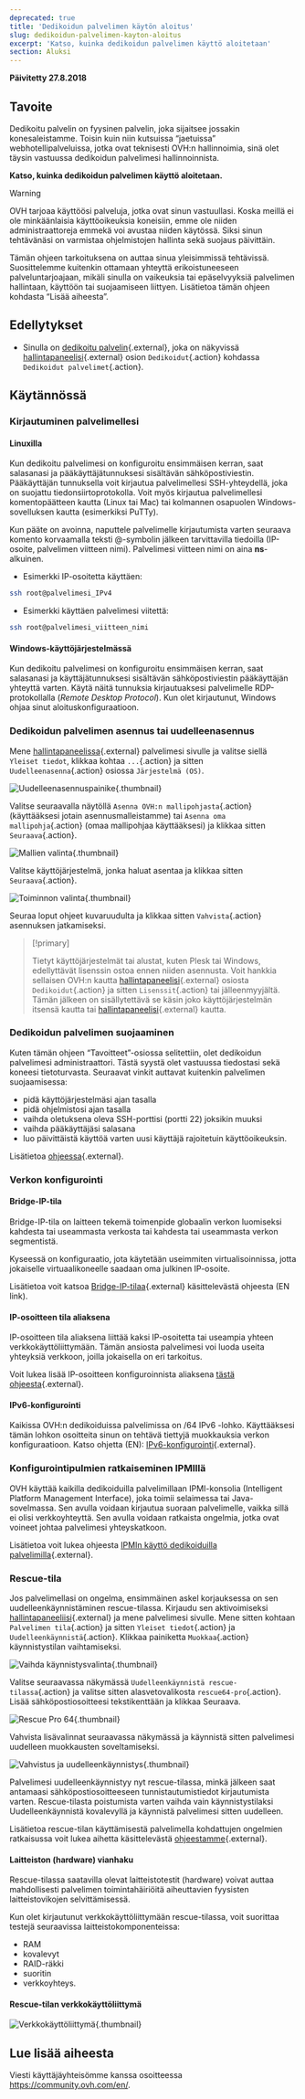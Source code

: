 ```yaml
---
deprecated: true
title: 'Dedikoidun palvelimen käytön aloitus'
slug: dedikoidun-palvelimen-kayton-aloitus
excerpt: 'Katso, kuinka dedikoidun palvelimen käyttö aloitetaan'
section: Aluksi
---
```


**Päivitetty 27.8.2018**

## Tavoite

Dedikoitu palvelin on fyysinen palvelin, joka sijaitsee jossakin konesaleistamme. Toisin kuin niin kutsuissa “jaetuissa” webhotellipalveluissa, jotka ovat teknisesti OVH:n hallinnoimia, sinä olet täysin vastuussa dedikoidun palvelimesi hallinnoinnista.

**Katso, kuinka dedikoidun palvelimen käyttö aloitetaan.**

> [!warning] 
>
> OVH tarjoaa käyttöösi palveluja, jotka ovat sinun vastuullasi. Koska meillä ei ole minkäänlaisia käyttöoikeuksia koneisiin, emme ole niiden administraattoreja emmekä voi avustaa niiden käytössä. Siksi sinun tehtävänäsi on varmistaa ohjelmistojen hallinta sekä suojaus päivittäin.
> 
> Tämän ohjeen tarkoituksena on auttaa sinua yleisimmissä tehtävissä. Suosittelemme kuitenkin ottamaan yhteyttä erikoistuneeseen palveluntarjoajaan, mikäli sinulla on vaikeuksia tai epäselvyyksiä palvelimen hallintaan, käyttöön tai suojaamiseen liittyen. Lisätietoa tämän ohjeen kohdasta “Lisää aiheesta”.
>


## Edellytykset

* Sinulla on [dedikoitu palvelin](https://www.ovh-hosting.fi/dedikoidut_palvelimet/){.external}, joka on näkyvissä [hallintapaneelisi](https://www.ovh.com/auth/?action=gotomanager){.external} osion `Dedikoidut`{.action} kohdassa `Dedikoidut palvelimet`{.action}.


## Käytännössä

### Kirjautuminen palvelimellesi

#### Linuxilla

Kun dedikoitu palvelimesi on konfiguroitu ensimmäisen kerran, saat salasanasi ja pääkäyttäjätunnuksesi sisältävän sähköpostiviestin. Pääkäyttäjän tunnuksella voit kirjautua palvelimellesi SSH-yhteydellä, joka on suojattu tiedonsiirtoprotokolla. Voit myös kirjautua palvelimellesi komentopäätteen kautta (Linux tai Mac) tai kolmannen osapuolen Windows-sovelluksen kautta (esimerkiksi PuTTy).

Kun pääte on avoinna, naputtele palvelimelle kirjautumista varten seuraava komento korvaamalla teksti @-symbolin jälkeen tarvittavilla tiedoilla (IP-osoite, palvelimen viitteen nimi). Palvelimesi viitteen nimi on aina **ns**-alkuinen.

- Esimerkki IP-osoitetta käyttäen:

```sh
ssh root@palvelimesi_IPv4
```

- Esimerkki käyttäen palvelimesi viitettä:

```sh
ssh root@palvelimesi_viitteen_nimi
```

#### Windows-käyttöjärjestelmässä

Kun dedikoitu palvelimesi on konfiguroitu ensimmäisen kerran, saat salasanasi ja käyttäjätunnuksesi sisältävän sähköpostiviestin pääkäyttäjän yhteyttä varten. Käytä näitä tunnuksia kirjautuaksesi palvelimelle RDP-protokollalla (*Remote Desktop Protocol*). Kun olet kirjautunut, Windows ohjaa sinut aloituskonfiguraatioon.

### Dedikoidun palvelimen asennus tai uudelleenasennus

Mene [hallintapaneelissa](https://www.ovh.com/auth/?action=gotomanager){.external} palvelimesi sivulle ja valitse siellä `Yleiset tiedot`, klikkaa kohtaa `...`{.action} ja sitten `Uudelleenasenna`{.action} osiossa `Järjestelmä (OS)`.

![Uudelleenasennuspainike](images/reinstalling-your-server-01.png){.thumbnail}

Valitse seuraavalla näytöllä `Asenna OVH:n mallipohjasta`{.action} (käyttääksesi jotain asennusmalleistamme) tai `Asenna oma mallipohja`{.action} (omaa mallipohjaa käyttääksesi) ja klikkaa sitten `Seuraava`{.action}.

![Mallien valinta](images/reinstalling-your-server-02.png){.thumbnail}

Valitse käyttöjärjestelmä, jonka haluat asentaa ja klikkaa sitten `Seuraava`{.action}.

![Toiminnon valinta](images/reinstalling-your-server-03.png){.thumbnail}

Seuraa loput ohjeet kuvaruudulta ja klikkaa sitten `Vahvista`{.action} asennuksen jatkamiseksi.


> [!primary]
>
> Tietyt käyttöjärjestelmät tai alustat, kuten Plesk tai Windows, edellyttävät lisenssin ostoa ennen niiden asennusta. Voit hankkia sellaisen OVH:n kautta [hallintapaneelisi](https://www.ovh.com/auth/?action=gotomanager){.external} osiosta `Dedikoidut`{.action} ja sitten `Lisenssit`{.action} tai jälleenmyyjältä. Tämän jälkeen on sisällytettävä se käsin joko käyttöjärjestelmän itsensä kautta tai [hallintapaneelisi](https://www.ovh.com/auth/?action=gotomanager){.external} kautta. 
> 


### Dedikoidun palvelimen suojaaminen

Kuten tämän ohjeen “Tavoitteet”-osiossa selitettiin, olet dedikoidun palvelimesi administraattori. Tästä syystä olet vastuussa tiedostasi sekä koneesi tietoturvasta. Seuraavat vinkit auttavat kuitenkin palvelimen suojaamisessa:

* pidä käyttöjärjestelmäsi ajan tasalla
* pidä ohjelmistosi ajan tasalla
* vaihda oletuksena oleva SSH-porttisi (portti 22) joksikin muuksi
* vaihda pääkäyttäjäsi salasana
* luo päivittäistä käyttöä varten uusi käyttäjä rajoitetuin käyttöoikeuksin.

Lisätietoa [ohjeessa](https://docs.ovh.com/fi/dedicated/dedikoidun-palvelimen-suojaaminen){.external}.


### Verkon konfigurointi

#### Bridge-IP-tila

Bridge-IP-tila on laitteen tekemä toimenpide globaalin verkon luomiseksi kahdesta tai useammasta verkosta tai kahdesta tai useammasta verkon segmentistä.

Kyseessä on konfiguraatio, jota käytetään useimmiten virtualisoinnissa, jotta jokaiselle virtuaalikoneelle saadaan oma julkinen IP-osoite.

Lisätietoa voit katsoa [Bridge-IP-tilaa](https://docs.ovh.com/gb/en/dedicated/network-bridging/){.external} käsittelevästä ohjeesta (EN link).

#### IP-osoitteen tila aliaksena

IP-osoitteen tila aliaksena liittää kaksi IP-osoitetta tai useampia yhteen verkkokäyttöliittymään. Tämän ansiosta palvelimesi voi luoda useita yhteyksiä verkkoon, joilla jokaisella on eri tarkoitus.

Voit lukea lisää IP-osoitteen konfiguroinnista aliaksena [tästä ohjeesta](https://docs.ovh.com/fi/dedicated/network-ipaliasing/){.external}.

#### IPv6-konfigurointi

Kaikissa OVH:n dedikoiduissa palvelimissa on /64 IPv6 -lohko. Käyttääksesi tämän lohkon osoitteita sinun on tehtävä tiettyjä muokkauksia verkon konfiguraatioon. Katso ohjetta (EN): [IPv6-konfigurointi](https://docs.ovh.com/gb/en/dedicated/network-ipv6/){.external}.


### Konfigurointipulmien ratkaiseminen IPMIllä

OVH käyttää kaikilla dedikoiduilla palvelimillaan IPMI-konsolia (Intelligent Platform Management Interface), joka toimii selaimessa tai Java-sovelmassa. Sen avulla voidaan kirjautua suoraan palvelimelle, vaikka sillä ei olisi verkkoyhteyttä. Sen avulla voidaan ratkaista ongelmia, jotka ovat voineet johtaa palvelimesi yhteyskatkoon.

Lisätietoa voit lukea ohjeesta [IPMIn käyttö dedikoiduilla palvelimilla](https://docs.ovh.com/fi/dedicated/ipmi-konsolin-kaytto-dedikoidut-palvelimet/){.external}.


### Rescue-tila

Jos palvelimellasi on ongelma, ensimmäinen askel korjauksessa on sen uudelleenkäynnistäminen rescue-tilassa. Kirjaudu sen aktivoimiseksi [hallintapaneeliisi](https://www.ovh.com/auth/?action=gotomanager){.external} ja mene palvelimesi sivulle. Mene sitten kohtaan `Palvelimen tila`{.action} ja sitten `Yleiset tiedot`{.action} ja `Uudelleenkäynnistä`{.action}. Klikkaa painiketta `Muokkaa`{.action} käynnistystilan vaihtamiseksi.

![Vaihda käynnistysvalinta](images/rescue-mode-01.png){.thumbnail}

Valitse seuraavassa näkymässä `Uudelleenkäynnistä rescue-tilassa`{.action} ja valitse sitten alasvetovalikosta `rescue64-pro`{.action}. Lisää sähköpostiosoitteesi tekstikenttään ja klikkaa Seuraava.

![Rescue Pro 64](images/rescue-mode-03.png){.thumbnail}

Vahvista lisävalinnat seuraavassa näkymässä ja käynnistä sitten palvelimesi uudelleen muokkausten soveltamiseksi.

![Vahvistus ja uudelleenkäynnistys](images/rescue-mode-02.png){.thumbnail}

Palvelimesi uudelleenkäynnistyy nyt rescue-tilassa, minkä jälkeen saat antamaasi sähköpostiosoitteeseen tunnistautumistiedot kirjautumista varten. Rescue-tilasta poistumista varten vaihda vain käynnistystilaksi Uudelleenkäynnistä kovalevyllä ja käynnistä palvelimesi sitten uudelleen.

Lisätietoa rescue-tilan käyttämisestä palvelimella kohdattujen ongelmien ratkaisussa voit lukea aihetta käsittelevästä [ohjeestamme](https://docs.ovh.com/fi/dedicated/ovh-rescue/){.external}.


#### Laitteiston (hardware) vianhaku

Rescue-tilassa saatavilla olevat laitteistotestit (hardware) voivat auttaa mahdollisesti palvelimen toimintahäiriöitä aiheuttavien fyysisten laitteistovikojen selvittämisessä.

Kun olet kirjautunut verkkokäyttöliittymään rescue-tilassa, voit suorittaa testejä seuraavissa laitteistokomponenteissa:

* RAM
* kovalevyt
* RAID-räkki
* suoritin
* verkkoyhteys.

#### Rescue-tilan verkkokäyttöliittymä

![Verkkokäyttöliittymä](images/rescue-mode-04.png){.thumbnail}

## Lue lisää aiheesta

Viesti käyttäjäyhteisömme kanssa osoitteessa <https://community.ovh.com/en/>.
